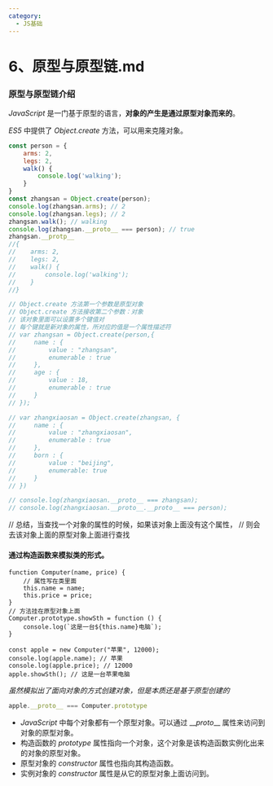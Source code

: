 ```yaml
---
category:
  - JS基础
---
```

# 6、原型与原型链.md

### 原型与原型链介绍

*JavaScript* 是一门基于原型的语言，**对象的产生是通过原型对象而来的**。

*ES5* 中提供了 *Object.create* 方法，可以用来克隆对象。

```js
const person = {
    arms: 2,
    legs: 2,
    walk() {
        console.log('walking');
    }
}
const zhangsan = Object.create(person);
console.log(zhangsan.arms); // 2
console.log(zhangsan.legs); // 2
zhangsan.walk(); // walking
console.log(zhangsan.__proto__ === person); // true
zhangsan.__protp__ 
//{
//    arms: 2,
//    legs: 2,
//    walk() {
//        console.log('walking');
//    }
//}
```

```js
// Object.create 方法第一个参数是原型对象
// Object.create 方法接收第二个参数：对象
// 该对象里面可以设置多个键值对
// 每个键就是新对象的属性，所对应的值是一个属性描述符
// var zhangsan = Object.create(person,{
//     name : {
//         value : "zhangsan",
//         enumerable : true
//     },    
//     age : {
//         value : 18,
//         enumerable : true  
//     }
// });
```

```js
// var zhangxiaosan = Object.create(zhangsan, {
//     name : {
//         value : "zhangxiaosan",
//         enumerable : true
//     },
//     born : {
//         value : "beijing",
//         enumerable: true
//     }
// })

// console.log(zhangxiaosan.__proto__ === zhangsan);
// console.log(zhangxiaosan.__proto__.__proto__ === person);
```
// 总结，当查找一个对象的属性的时候，如果该对象上面没有这个属性，
// 则会去该对象上面的原型对象上面进行查找

#### 通过构造函数来模拟类的形式。
```
function Computer(name, price) {
    // 属性写在类里面 
    this.name = name;
    this.price = price;
}
// 方法挂在原型对象上面
Computer.prototype.showSth = function () {
    console.log(`这是一台${this.name}电脑`);
}

const apple = new Computer("苹果", 12000);
console.log(apple.name); // 苹果
console.log(apple.price); // 12000
apple.showSth(); // 这是一台苹果电脑
```
*虽然模拟出了面向对象的方式创建对象，但是本质还是基于原型创建的*
```js
apple.__proto__ === Computer.prototype
```

- *JavaScript* 中每个对象都有一个原型对象。可以通过 \__*proto*__ 属性来访问到对象的原型对象。
- 构造函数的 *prototype* 属性指向一个对象，这个对象是该构造函数实例化出来的对象的原型对象。
- 原型对象的 *constructor* 属性也指向其构造函数。
- 实例对象的 *constructor* 属性是从它的原型对象上面访问到。